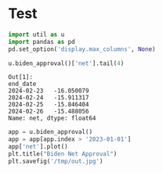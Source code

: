 # Test

```python
import util as u
import pandas as pd
pd.set_option('display.max_columns', None)
```















```python
u.biden_approval()['net'].tail(4)
```

```text
Out[1]: 
end_date
2024-02-23   -16.050079
2024-02-24   -15.911317
2024-02-25   -15.846404
2024-02-26   -15.488056
Name: net, dtype: float64
```

```python
app = u.biden_approval()
app = app[app.index > '2023-01-01']
app['net'].plot()
plt.title("Biden Net Approval")
plt.savefig('/tmp/out.jpg')
```



